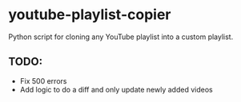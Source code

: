 # youtube-playlist-copier
Python script for cloning any YouTube playlist into a custom playlist.

## TODO:
- Fix 500 errors
- Add logic to do a diff and only update newly added videos
